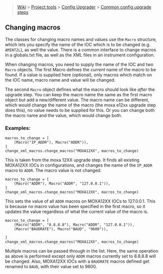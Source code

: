 > [Wiki](Home) > [Project tools](Project-tools) > [Config Upgrader](Config-Upgrader) > [Common config upgrade steps](Common-config-upgrade-steps)

## Changing macros

The classes for changing macro names and values use the `Macro` structure, which lets you specify the name of the IOC which is to be changed (e.g. `AMINT2L`), as well the value. There is a common interface to change macros in a globals.txt file, as well as the XML files in an instrument configuration.

When changing macros, you need to supply the name of the IOC and two `Macro` objects. The first Macro defines the _current_ name of the macro to be found. If a value is supplied here (optional), only macros which match on the IOC name, macro name and value will be changed.

The second `Macro` object defines what the macro should look like _after_ the upgrade step. You can keep the macro name the same as the first macro object but add a new/different value. The macro name can be different, which would change the name of the macro (the moxa e12xx upgrade step does this), no value needs to be supplied for this. Or you can change both the macro name and the value, which would change both.

### Examples:

```
macros_to_change = [
    (Macro("IP_ADDR"), Macro("ADDR")),
]
change_xml_macros.change_macros("MOXA12XX", macros_to_change)
```
This is taken from the moxa 12XX upgrade step. It finds all existing MOXA12XX IOCs in configurations, and changes the name of the `IP_ADDR` macro to `ADDR`. The macro value is not changed.

```
macros_to_change = [
    (Macro("ADDR"), Macro("ADDR", "127.0.0.1")),
]
change_xml_macros.change_macros("MOXA12XX", macros_to_change)
```
This sets the value of all `ADDR` macros on MOXA12XX IOCs to 127.0.0.1. This is because no macro value has been specified in the first macro, so it updates the value regardless of what the current value of the macro is.

```
macros_to_change = [
    (Macro("ADDR", "8.8.8.8"), Macro("ADDR", "127.0.0.1")),
    (Macro("BAUDRATE"), Macro("BAUD", "9600")),

]
change_xml_macros.change_macros("MOXA12XX", macros_to_change)
```
Multiple macros can be passed through in the list. Here, the same operation as above is performed except only `ADDR` macros currently set to 8.8.8.8 will be changed. Also, MOXA12XX IOCs with a `BAUDRATE` macros defined get renamed to `BAUD`, with their value set to 9600.